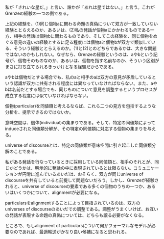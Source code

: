 私が「きれいな星だ。」と言い、誰かが「あれは星ではない。」と言う。これがGrenzeの経験の一つの例である。

上記の経験を、(1)同じ個物aに関わる命題の真偽について双方が一致していない経験ととらえるのか、あるいは、(2)私の発話が個物aにかかわるものである一方、相手の発話は個物bに関わるものであり、そしてこの経験を、同じ個物をめぐる意見の違いの経験とするに足る程度には個物aと個物bが双方で類似している、そういう経験ととらえるのか。(1)と(2)とのどちらであるかは、大きな問題ではないのかもしれない。なぜなら、Grenzeの経験というのは、aやbという記号が、個物そのものなのか、あるいは、個物を指す名前なのか、そういう区別がまさに打ち立てられるきっかけとなる経験だからである。

aやbは個物だとする場合でも、私のaと相手のaは双方の意見が矛盾しているという認識が双方に共有される程度には異なっていなければならない。また、aやbは名前だとする場合でも、同じものについて意見を調整するというプロセスが成立する程度には似ていなければならない。

個物(particular)を同値類と考えるならば、これら二つの見方を包括するような分析を、提示できるのではないか。

意味空間は、個体(individual)の集まりである。そして、特定の同値類によってinduceされた同値類分解が、その特定の同値類に対応する個物の集まりを与える。

universe of discourseとは、特定の同値類が意味空間に引き起こした同値類分解のことである。

私がある発話を行なっているときに採用している同値類と、相手のそれとが、同じかどうかは、明示的に発話の中に表現されているとは限らない。コミュニケーションが円滑に進んでいるあいだは、おそらく、双方が同じuniverse of discourseを共有していると前提して問題ないだろう。しかし、Grenzeが経験されると、universe of discourseの要素である多くの個物のうちの一つか、あるいはいくつかについて、alignmentが必要になる。

particularsをalignmentすることによって目指されているのは、双方のuniverses of discourseのあいだでの調整である。調整がうまくいけば、お互いの発話が表現する命題の真偽については、どちらも譲る必要がなくなる。

ところで、もしalignment of particularsについて何かフォーマルなモデルが必要なのであれば、最適輸送がかなり良い候補になると思われる。
